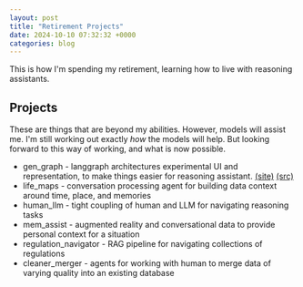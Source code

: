 ```yaml
---
layout: post
title: "Retirement Projects"
date: 2024-10-10 07:32:32 +0000
categories: blog
---
```


This is how I'm spending my retirement, learning how to live with reasoning assistants.

## Projects
These are things that are beyond my abilities.  However, models will assist me.  I'm still working out
exactly *how* the models will help.  But looking forward to this way of working, and what is now possible.

- gen_graph - langgraph architectures experimental UI and representation, to make things easier for reasoning assistant. <a href="https://gengraph-production.up.railway.app/" target="_blank">(site)</a> <a href="https://github.com/jojohannsen/gen_graph" target="_blank">(src)</a>
- life_maps - conversation processing agent for building data context around time, place, and memories
- human_llm - tight coupling of human and LLM for navigating reasoning tasks
- mem_assist - augmented reality and conversational data to provide personal context for a situation
- regulation_navigator - RAG pipeline for navigating collections of regulations
- cleaner_merger - agents for working with human to merge data of varying quality into an existing database
